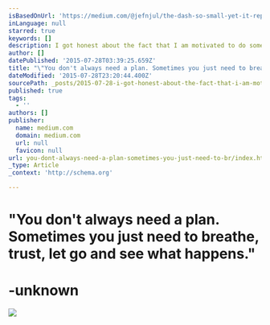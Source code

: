 ```yaml
---
isBasedOnUrl: 'https://medium.com/@jefnjul/the-dash-so-small-yet-it-represents-your-life-d0517ce7c593'
inLanguage: null
starred: true
keywords: []
description: I got honest about the fact that I am motivated to do something only when the cost of not doing it outweighs the pain of doing it.
author: []
datePublished: '2015-07-28T03:39:25.659Z'
title: "\"You don't always need a plan. Sometimes you just need to breathe, trust, let go and see what happens.\"  -unknown"
dateModified: '2015-07-28T23:20:44.400Z'
sourcePath: _posts/2015-07-28-i-got-honest-about-the-fact-that-i-am-motivated-to-do-someth.md
published: true
tags:
  - ''
authors: []
publisher:
  name: medium.com
  domain: medium.com
  url: null
  favicon: null
url: you-dont-always-need-a-plan-sometimes-you-just-need-to-br/index.html
_type: Article
_context: 'http://schema.org'

---
```

# **"You don't always need a plan. Sometimes you just need to breathe, trust, let go and see what happens."**

# **-unknown**
![](https://the-grid-user-content.s3-us-west-2.amazonaws.com/6f8713a3-0dbc-4774-8abb-e5d70c7795e2.jpg)